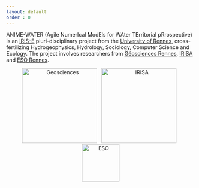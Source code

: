 ```yaml
---
layout: default
order : 0
---
```


ANIME-WATER (Agile NumerIcal ModEls for WAter TErritorial pRrospective) is an [IRIS-E](https://iris-e.univ-rennes.fr/) pluri-disciplinary project from the [University of Rennes](https://univ-rennes.fr/), cross-fertilizing Hydrogeophysics, Hydrology, Sociology, Computer Science and Ecology. The project involves researchers from [Géosciences Rennes](https://geosciences.univ-rennes.fr/), [IRISA](https://www.irisa.fr/) and [ESO Rennes](https://www.univ-rennes2.fr/structure/eso-rennes).

<center>
<img src="{{ site.baseurl }}/img/geosciences.png" alt="Geosciences" style="width: 200px;"/> &nbsp;
<img src="{{ site.baseurl }}/img/irisa.png" alt="IRISA" style="width: 200px;"/> &nbsp;
<img src="{{ site.baseurl }}/img/eso.jpeg" alt="ESO" style="width: 100px;"/>
</center>
